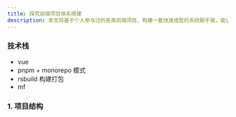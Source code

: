```yaml
---
title: 探究前端项目体系搭建
description: 本文将基于个人参与过的各类前端项目，构建一套快速成型的系统脚手架，能让你在最短的时间内搭建出一个完整的前端项目。
---
```


### 技术栈

- vue
- pnpm + monorepo 模式
- rsbuild 构建打包
- mf

### 1. 项目结构

